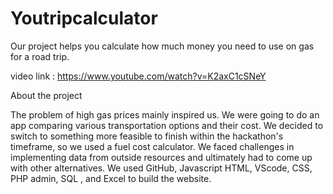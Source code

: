 # Youtripcalculator
Our project helps you calculate how much money you need to use on gas for a road trip.

video link : https://www.youtube.com/watch?v=K2axC1cSNeY

About the project

The problem of high gas prices mainly inspired us. We were going to do an app comparing various transportation options and their cost. We decided to switch to something more feasible to finish within the hackathon's timeframe, so we used a fuel cost calculator. We faced challenges in implementing data from outside resources and ultimately had to come up with other alternatives. We used GitHub, Javascript HTML, VScode, CSS, PHP admin, SQL , and Excel to build the website.
